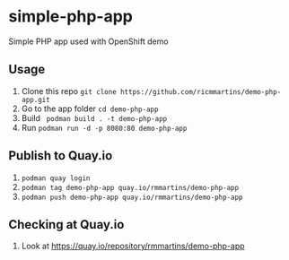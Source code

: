 # simple-php-app
Simple PHP app used with OpenShift demo

## Usage
1. Clone this repo ```git clone https://github.com/ricmmartins/demo-php-app.git```
2. Go to the app folder ```cd demo-php-app```
2. Build ``` podman build . -t demo-php-app```
3. Run ```podman run -d -p 8080:80 demo-php-app```

## Publish to Quay.io
1. ```podman quay login```
2. ```podman tag demo-php-app quay.io/rmmartins/demo-php-app ```
3. ```podman push demo-php-app quay.io/rmmartins/demo-php-app ```

## Checking at Quay.io
1. Look at https://quay.io/repository/rmmartins/demo-php-app





